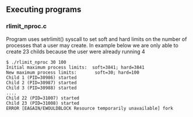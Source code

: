 ## Executing programs

### rlimit_nproc.c
Program uses setrlimit() syscall to set soft and hard limits on the number of processes that a user may create. In example below we are only able to create 23 childs because the user were already running 4

```console
$ ./rlimit_nproc 30 100
Initial maximum process limits:  soft=3841; hard=3841
New maximum process limits:       soft=30; hard=100
Child 1 (PID=30986) started
Child 2 (PID=30987) started
Child 3 (PID=30988) started
....
Child 22 (PID=31007) started
Child 23 (PID=31008) started
ERROR [EAGAIN/EWOULDBLOCK Resource temporarily unavailable] fork
```

